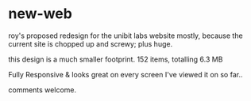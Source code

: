 # new-web
roy's proposed redesign for the unibit labs website
mostly, because the current site is chopped up and screwy; plus huge.

this design is a much smaller footprint. 
152 items, totalling 6.3 MB

Fully Responsive & looks great on every screen I've viewed it on so far.. 

comments welcome.
